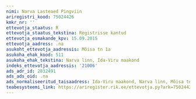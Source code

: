 ```yaml
---
nimi: Narva Lasteaed Pingviin
ariregistri_kood: 75024426
kmkr_nr: ''
ettevotja_staatus: R
ettevotja_staatus_tekstina: Registrisse kantud
ettevotja_esmakande_kpv: 15.09.2015
ettevotja_aadress: .na
asukoht_ettevotja_aadressis: Mõisa tn 1a
asukoha_ehak_kood: 511
asukoha_ehak_tekstina: Narva linn, Ida-Viru maakond
indeks_ettevotja_aadressis: '21006'
ads_adr_id: 2832491
ads_ads_oid: .na
ads_normaliseeritud_taisaadress: Ida-Viru maakond, Narva linn, Mõisa tn 1a
teabesysteemi_link: https://ariregister.rik.ee/ettevotja.py?ark=75024426&ref=rekvisiidid
---
```

